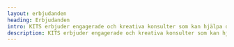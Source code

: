 ```yaml
---
layout: erbjudanden
heading: Erbjudanden
intro: KITS erbjuder engagerade och kreativa konsulter som kan hjälpa ditt företag att lyckas med era projekt. Vi brinner för utmaningar.
description: KITS erbjuder engagerade och kreativa konsulter som kan hjälpa ditt företag att lyckas med era projekt. Vi kan hjälpa till med allt från projektledning till utveckling.
---
```

